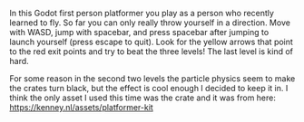 In this Godot first person platformer you play as a person who recently learned to fly. 
So far you can only really throw yourself in a direction. Move with WASD, jump with spacebar,
and press spacebar after jumping to launch yourself (press escape to quit). Look for the yellow 
arrows that point to the red exit points and try to beat the three levels! The last level is kind 
of hard.

For some reason in the second two levels the particle physics seem to make the crates turn black,
but the effect is cool enough I decided to keep it in. I think the only asset I used this time was
the crate and it was from here: https://kenney.nl/assets/platformer-kit

